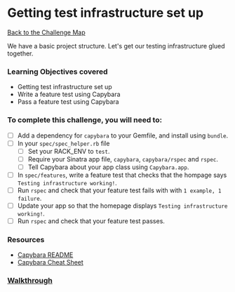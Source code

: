 # Getting test infrastructure set up

[Back to the Challenge Map](README.md)

We have a basic project structure. Let's get our testing infrastructure glued together.

### Learning Objectives covered

- Getting test infrastructure set up
- Write a feature test using Capybara
- Pass a feature test using Capybara

### To complete this challenge, you will need to:

- [ ] Add a dependency for `capybara` to your Gemfile, and install using `bundle`.
- [ ] In your `spec/spec_helper.rb` file
  - [ ] Set your RACK_ENV to `test`.
  - [ ] Require your Sinatra app file, `capybara`, `capybara/rspec` and `rspec`.
  - [ ] Tell Capybara about your app class using `Capybara.app`.
- [ ] In `spec/features`, write a feature test that checks that the hompage says `Testing infrastructure working!`.
- [ ] Run `rspec` and check that your feature test fails with with `1 example, 1 failure`.
- [ ] Update your app so that the homepage displays `Testing infrastructure working!`.
- [ ] Run `rspec` and check that your feature test passes.

### Resources

- [Capybara README](https://github.com/teamcapybara/capybara/blob/master/README.md)
- [Capybara Cheat Sheet](https://www.launchacademy.com/codecabulary/learn-test-driven-development/rspec/capybara-cheat-sheet)

### [Walkthrough](../walkthroughs/getting_test_infrastructure_set_up.md)
